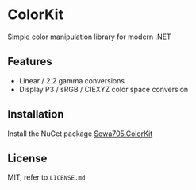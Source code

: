# ColorKit

Simple color manipulation library for modern .NET

## Features

- Linear / 2.2 gamma conversions
- Display P3 / sRGB / CIEXYZ color space conversion

## Installation

Install the NuGet package [Sowa705.ColorKit](https://www.nuget.org/packages/Sowa705.ColorKit)

## License

MIT, refer to `LICENSE.md`
